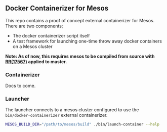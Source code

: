 ## Docker Containerizer for Mesos

This repo contains a proof of concept external containerizer for Mesos. There are two components;

- The docker containerizer script itself
- A test framework for launching one-time throw away docker containers on a Mesos cluster

**Note: As of now, this requires mesos to be compiled from source with [RR(17567)](https://reviews.apache.org/r/17567/) applied to master.**

### Containerizer

Docs to come.

### Launcher

The launcher connects to a mesos cluster configured to use the `bin/docker-containerizer` external containerizer.

```sh
MESOS_BUILD_DIR="/path/to/mesos/build" ./bin/launch-container --help
```
